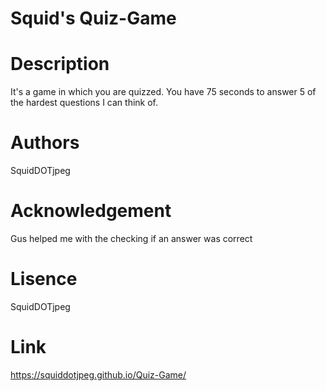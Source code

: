 # Squid's Quiz-Game

# Description
It's a game in which you are quizzed. You have 75 seconds to answer 5 of the hardest questions I can think of.

# Authors
SquidDOTjpeg

# Acknowledgement
Gus helped me with the checking if an answer was correct

# Lisence
SquidDOTjpeg

# Link

https://squiddotjpeg.github.io/Quiz-Game/
